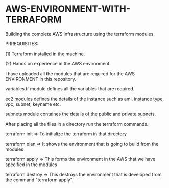 # AWS-ENVIRONMENT-WITH-TERRAFORM
Building the complete AWS infrastructure using the terraform modules.

PRREQUISITES:

(1) Terraform installed in the machine.

(2) Hands on experience in the AWS environment.

I have uploaded all the modules that are required for the AWS ENVIRONMENT in this repository.

variables.tf module defines all the variables that are required.

ec2 modules defines the details of the instance such as ami, instance type, vpc, subnet, keyname etc.

subnets module containes the details of the public and private subnets.

After placing all the files in a directory run the terraform commands.

terraform init  => To initialize the terraform in that directory

terraform plan  => It shows the environment that is going to build from the modules

terraform apply => This forms the environment in the AWS that we have specified in the modules

terraform destroy => This destroys the environment that is developed from the command "terraform apply".
